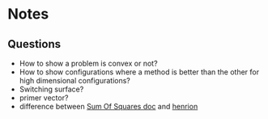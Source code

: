 # Notes

## Questions

* How to show a problem is convex or not?
* How to show configurations where a method is better than the other for high dimensional configurations?
* Switching surface?
* primer vector?
* difference between [Sum Of Squares doc](https://jump.dev/SumOfSquares.jl/stable/generated/Systems%20and%20Control/stabilization_of_nonlinear_systems/) and [henrion](./Nonlinear_optimal_control_synthesis_via_occupation_measures.pdf)